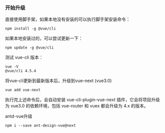 ### 开始升级

直接使用脚手架，如果本地没有安装的可以执行脚手架安装命令：

```shell
npm install -g @vue/cli
```

如果本地安装过的，可以尝试更新一下：

```shell
npm update -g @vue/cli
```

测试 vue-cli 版本：

```shell
vue -V
@vue/cli 4.5.4
```

将vue-cli更新到最新版本后，升级到vue-next (vue3.0)

```shell
vue add vue-next
```

执行完上述命令后，会自动安装 vue-cli-plugin-vue-next 插件，它会将项目升级为 vue3.0 的依赖环境，包括 vue-router 和 vuex 都会升级为 4.x 的版本。

antd-vue升级

```
npm i --save ant-design-vue@next
```


